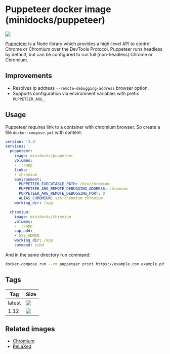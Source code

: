 Puppeteer docker image (minidocks/puppeteer)
============================================

![](https://user-images.githubusercontent.com/10379601/29446482-04f7036a-841f-11e7-9872-91d1fc2ea683.png)

[Puppeteer](https://pptr.dev/) is a Node library which provides a high-level
API to control Chrome or Chromium over the DevTools Protocol. Puppeteer runs
headless by default, but can be configured to run full (non-headless) Chrome
 or Chromium.

Improvements
------------

- Resolves ip address `--remote-debugging-address` browser option.
- Supports configuration via environment variables with prefix `PUPPETEER_ARG_`.

Usage
-----

Puppeteer requires link to a container with chromium browser.
So create a file `docker-compose.yml` with content:
```yaml
version: '3.4'
services:
  puppeteer:
    image: minidocks/puppeteer
    volumes:
    - .:/app
    links:
    - chromium
    environment:
      PUPPETEER_EXECUTABLE_PATH: /bin/chromium
      PUPPETEER_ARG_REMOTE_DEBUGGING_ADDRESS: chromium
      PUPPETEER_ARG_REMOTE_DEBUGGING_PORT: 0
      ALIAS_CHROMIUM: ssh chromium chromium
    working_dir: /app

  chromium:
    image: minidocks/chromium
    volumes:
    - .:/app
    cap_add:
    - SYS_ADMIN
    working_dir: /app
    command: sshd
```

And in the same directory run command:
```bash
docker-compose run --rm puppeteer print https://example.com example.pdf
```

Tags
----

 Tag       | Size
---------- | ----
 latest    | [![](https://images.microbadger.com/badges/image/minidocks/puppeteer.svg)](https://microbadger.com/images/minidocks/puppeteer)
 1.12    | [![](https://images.microbadger.com/badges/image/minidocks/puppeteer:1.12.svg)](https://microbadger.com/images/minidocks/puppeteer:1.12)

Related images
--------------

- [Chromium](https://github.com/minidocks/chromium)
- [ReLaXed](https://github.com/minidocks/relaxed)
